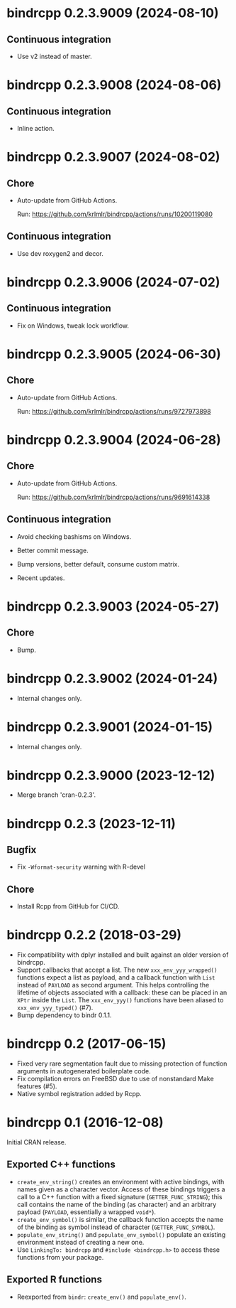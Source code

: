 <!-- NEWS.md is maintained by https://fledge.cynkra.com, contributors should not edit this file -->

# bindrcpp 0.2.3.9009 (2024-08-10)

## Continuous integration

- Use v2 instead of master.


# bindrcpp 0.2.3.9008 (2024-08-06)

## Continuous integration

- Inline action.


# bindrcpp 0.2.3.9007 (2024-08-02)

## Chore

- Auto-update from GitHub Actions.

  Run: https://github.com/krlmlr/bindrcpp/actions/runs/10200119080

## Continuous integration

- Use dev roxygen2 and decor.


# bindrcpp 0.2.3.9006 (2024-07-02)

## Continuous integration

- Fix on Windows, tweak lock workflow.


# bindrcpp 0.2.3.9005 (2024-06-30)

## Chore

- Auto-update from GitHub Actions.

  Run: https://github.com/krlmlr/bindrcpp/actions/runs/9727973898


# bindrcpp 0.2.3.9004 (2024-06-28)

## Chore

- Auto-update from GitHub Actions.

  Run: https://github.com/krlmlr/bindrcpp/actions/runs/9691614338

## Continuous integration

- Avoid checking bashisms on Windows.

- Better commit message.

- Bump versions, better default, consume custom matrix.

- Recent updates.


# bindrcpp 0.2.3.9003 (2024-05-27)

## Chore

- Bump.


# bindrcpp 0.2.3.9002 (2024-01-24)

- Internal changes only.


# bindrcpp 0.2.3.9001 (2024-01-15)

- Internal changes only.


# bindrcpp 0.2.3.9000 (2023-12-12)

- Merge branch 'cran-0.2.3'.


# bindrcpp 0.2.3 (2023-12-11)

## Bugfix

- Fix `-Wformat-security` warning with R-devel

## Chore

- Install Rcpp from GitHub for CI/CD.


# bindrcpp 0.2.2 (2018-03-29)

- Fix compatibility with dplyr installed and built against an older version of bindrcpp.
- Support callbacks that accept a list. The new `xxx_env_yyy_wrapped()` functions expect a list as payload, and a callback function with `List` instead of `PAYLOAD` as second argument. This helps controlling the lifetime of objects associated with a callback: these can be placed in an `XPtr` inside the `List`. The `xxx_env_yyy()` functions have been aliased to `xxx_env_yyy_typed()` (#7).
- Bump dependency to bindr 0.1.1.


# bindrcpp 0.2 (2017-06-15)

- Fixed very rare segmentation fault due to missing protection of function arguments in autogenerated boilerplate code.
- Fix compilation errors on FreeBSD due to use of nonstandard Make features (#5).
- Native symbol registration added by Rcpp.


# bindrcpp 0.1 (2016-12-08)

Initial CRAN release.

## Exported C++ functions

- `create_env_string()` creates an environment with active bindings, with names given as a character vector.  Access of these bindings triggers a call to a C++ function with a fixed signature (`GETTER_FUNC_STRING`); this call contains the name of the binding (as character) and an arbitrary payload (`PAYLOAD`, essentially a wrapped `void*`).
- `create_env_symbol()` is similar, the callback function accepts the name of the binding as symbol instead of
  character (`GETTER_FUNC_SYMBOL`).
- `populate_env_string()` and `populate_env_symbol()` populate an existing environment instead of creating a new one.
- Use `LinkingTo: bindrcpp` and `#include <bindrcpp.h>` to access these functions from your package.

## Exported R functions

- Reexported from `bindr`: `create_env()` and `populate_env()`.

